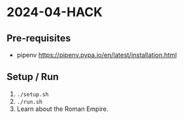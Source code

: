 # 2024-04-HACK

## Pre-requisites
- pipenv https://pipenv.pypa.io/en/latest/installation.html

## Setup / Run
1. ```./setup.sh```
2. ```./run.sh```
3. Learn about the Roman Empire.